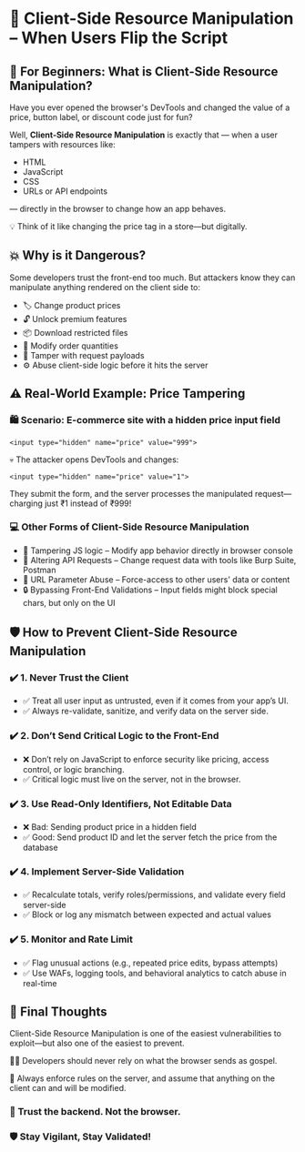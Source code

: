<!DOCTYPE html>
<html lang="en">
<head>
  <meta charset="UTF-8">
  <meta name="viewport" content="width=device-width, initial-scale=1">
 
</head>
<body>

  <h1>🧬 Client-Side Resource Manipulation – When Users Flip the Script</h1>

  <h2>👶 For Beginners: What is Client-Side Resource Manipulation?</h2>
  <p>
    Have you ever opened the browser's DevTools and changed the value of a price, button label, or discount code just for fun?
  </p>
  <p>
    Well, <strong>Client-Side Resource Manipulation</strong> is exactly that — when a user tampers with resources like:
  </p>
  <ul>
    <li>HTML</li>
    <li>JavaScript</li>
    <li>CSS</li>
    <li>URLs or API endpoints</li>
  </ul>
  <p>— directly in the browser to change how an app behaves.</p>
  <p>
    💡 Think of it like changing the price tag in a store—but digitally.
  </p>

  <h2>💥 Why is it Dangerous?</h2>
  <p>Some developers trust the front-end too much. But attackers know they can manipulate anything rendered on the client side to:</p>
  <ul>
    <li>🏷️ Change product prices</li>
    <li>🔓 Unlock premium features</li>
    <li>📦 Download restricted files</li>
    <li>🛒 Modify order quantities</li>
    <li>🧪 Tamper with request payloads</li>
    <li>⚙️ Abuse client-side logic before it hits the server</li>
  </ul>

  <h2>⚠️ Real-World Example: Price Tampering</h2>
  <h3>🛍️ Scenario: E-commerce site with a hidden price input field</h3>
  <pre><code>&lt;input type="hidden" name="price" value="999"&gt;</code></pre>
  <p>
    💀 The attacker opens DevTools and changes:
  </p>
  <pre><code>&lt;input type="hidden" name="price" value="1"&gt;</code></pre>
  <p>
    They submit the form, and the server processes the manipulated request—charging just ₹1 instead of ₹999!
  </p>

  <h3>💻 Other Forms of Client-Side Resource Manipulation</h3>
  <ul>
    <li>🔄 Tampering JS logic – Modify app behavior directly in browser console</li>
    <li>🧾 Altering API Requests – Change request data with tools like Burp Suite, Postman</li>
    <li>🎯 URL Parameter Abuse – Force-access to other users' data or content</li>
    <li>🔒 Bypassing Front-End Validations – Input fields might block special chars, but only on the UI</li>
  </ul>

  <h2>🛡️ How to Prevent Client-Side Resource Manipulation</h2>

  <h3>✔️ 1. Never Trust the Client</h3>
  <ul>
    <li>✅ Treat all user input as untrusted, even if it comes from your app’s UI.</li>
    <li>✅ Always re-validate, sanitize, and verify data on the server side.</li>
  </ul>

  <h3>✔️ 2. Don’t Send Critical Logic to the Front-End</h3>
  <ul>
    <li>❌ Don’t rely on JavaScript to enforce security like pricing, access control, or logic branching.</li>
    <li>✅ Critical logic must live on the server, not in the browser.</li>
  </ul>

  <h3>✔️ 3. Use Read-Only Identifiers, Not Editable Data</h3>
  <ul>
    <li>❌ Bad: Sending product price in a hidden field</li>
    <li>✅ Good: Send product ID and let the server fetch the price from the database</li>
  </ul>

  <h3>✔️ 4. Implement Server-Side Validation</h3>
  <ul>
    <li>✅ Recalculate totals, verify roles/permissions, and validate every field server-side</li>
    <li>✅ Block or log any mismatch between expected and actual values</li>
  </ul>

  <h3>✔️ 5. Monitor and Rate Limit</h3>
  <ul>
    <li>✅ Flag unusual actions (e.g., repeated price edits, bypass attempts)</li>
    <li>✅ Use WAFs, logging tools, and behavioral analytics to catch abuse in real-time</li>
  </ul>

  <h2>🚀 Final Thoughts</h2>
  <p>
    Client-Side Resource Manipulation is one of the easiest vulnerabilities to exploit—but also one of the easiest to prevent.
  </p>
  <p>
    👨‍💻 Developers should never rely on what the browser sends as gospel.
  </p>
  <p>
    🧠 Always enforce rules on the server, and assume that anything on the client can and will be modified.
  </p>

  <h3>🔐 Trust the backend. Not the browser.</h3>

  <h3>🛡️ Stay Vigilant, Stay Validated!</h3>

</body>
</html>
